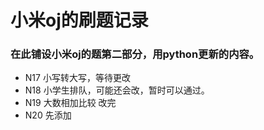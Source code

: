 # 小米oj的刷题记录
### 在此铺设小米oj的题第二部分，用python更新的内容。
* N17 小写转大写，等待更改
* N18 小学生排队，可能还会改，暂时可以通过。
* N19 大数相加比较 改完
* N20 先添加